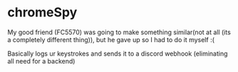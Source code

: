 # chromeSpy
My good friend (FC5570) was going to make something similar(not at all (its a completely different thing)), but he gave up so I had to do it myself :(

Basically logs ur keystrokes and sends it to a discord webhook (eliminating all need for a backend)
